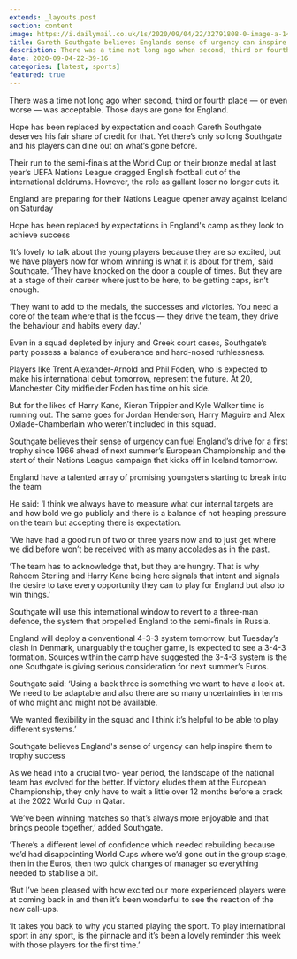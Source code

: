 ```yaml
---
extends: _layouts.post
section: content
image: https://i.dailymail.co.uk/1s/2020/09/04/22/32791808-0-image-a-14_1599254453884.jpg 
title: Gareth Southgate believes Englands sense of urgency can inspire them to international success 
description: There was a time not long ago when second, third or fourth place - or even worse - was acceptable. Those days are gone for England. Hope has now been replaced by expectation. 
date: 2020-09-04-22-39-16 
categories: [latest, sports] 
featured: true 
--- 
```

There was a time not long ago when second, third or fourth place — or even worse — was acceptable. Those days are gone for England.

Hope has been replaced by expectation and coach Gareth Southgate deserves his fair share of credit for that. Yet there’s only so long Southgate and his players can dine out on what’s gone before.

Their run to the semi-finals at the World Cup or their bronze medal at last year’s UEFA Nations League dragged English football out of the international doldrums. However, the role as gallant loser no longer cuts it.

England are preparing for their Nations League opener away against Iceland on Saturday

Hope has been replaced by expectations in England's camp as they look to achieve success

‘It’s lovely to talk about the young players because they are so excited, but we have players now for whom winning is what it is about for them,’ said Southgate. ‘They have knocked on the door a couple of times. But they are at a stage of their career where just to be here, to be getting caps, isn’t enough.

‘They want to add to the medals, the successes and victories. You need a core of the team where that is the focus — they drive the team, they drive the behaviour and habits every day.’

Even in a squad depleted by injury and Greek court cases, Southgate’s party possess a balance of exuberance and hard-nosed ruthlessness. 

Players like Trent Alexander-Arnold and Phil Foden, who is expected to make his international debut tomorrow, represent the future. At 20, Manchester City midfielder Foden has time on his side.

But for the likes of Harry Kane, Kieran Trippier and Kyle Walker time is running out. The same goes for Jordan Henderson, Harry Maguire and Alex Oxlade-Chamberlain who weren’t included in this squad.

Southgate believes their sense of urgency can fuel England’s drive for a first trophy since 1966 ahead of next summer’s European Championship and the start of their Nations League campaign that kicks off in Iceland tomorrow.

England have a talented array of promising youngsters starting to break into the team

He said: ‘I think we always have to measure what our internal targets are and how bold we go publicly and there is a balance of not heaping pressure on the team but accepting there is expectation. 

'We have had a good run of two or three years now and to just get where we did before won’t be received with as many accolades as in the past.

‘The team has to acknowledge that, but they are hungry. That is why Raheem Sterling and Harry Kane being here signals that intent and signals the desire to take every opportunity they can to play for England but also to win things.’

Southgate will use this international window to revert to a three-man defence, the system that propelled England to the semi-finals in Russia.

England will deploy a conventional 4-3-3 system tomorrow, but Tuesday’s clash in Denmark, unarguably the tougher game, is expected to see a 3-4-3 formation. Sources within the camp have suggested the 3-4-3 system is the one Southgate is giving serious consideration for next summer’s Euros.

Southgate said: ‘Using a back three is something we want to have a look at. We need to be adaptable and also there are so many uncertainties in terms of who might and might not be available.

‘We wanted flexibility in the squad and I think it’s helpful to be able to play different systems.’

Southgate believes England's sense of urgency can help inspire them to trophy success 

As we head into a crucial two- year period, the landscape of the national team has evolved for the better. If victory eludes them at the European Championship, they only have to wait a little over 12 months before a crack at the 2022 World Cup in Qatar.

‘We’ve been winning matches so that’s always more enjoyable and that brings people together,’ added Southgate.

‘There’s a different level of confidence which needed rebuilding because we’d had disappointing World Cups where we’d gone out in the group stage, then in the Euros, then two quick changes of manager so everything needed to stabilise a bit.

‘But I’ve been pleased with how excited our more experienced players were at coming back in and then it’s been wonderful to see the reaction of the new call-ups.

‘It takes you back to why you started playing the sport. To play international sport in any sport, is the pinnacle and it’s been a lovely reminder this week with those players for the first time.’

